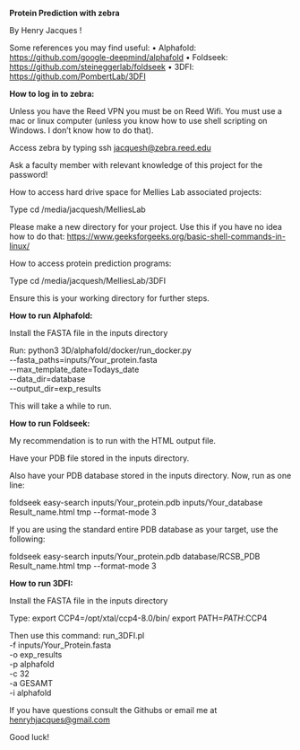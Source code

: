 **Protein Prediction with zebra**

By Henry Jacques !

Some references you may find useful:
•	Alphafold: https://github.com/google-deepmind/alphafold
•	Foldseek: https://github.com/steineggerlab/foldseek
•	3DFI: https://github.com/PombertLab/3DFI

**How to log in to zebra:**

Unless you have the Reed VPN you must be on Reed Wifi. You must use a mac or linux computer (unless you know how to use shell scripting on Windows. I don’t know how to do that).

Access zebra by typing  ssh jacquesh@zebra.reed.edu

Ask a faculty member with relevant knowledge of this project for the password!

How to access hard drive space for Mellies Lab associated projects:

Type  cd /media/jacquesh/MelliesLab

Please make a new directory for your project. Use this if you have no idea how to do that: https://www.geeksforgeeks.org/basic-shell-commands-in-linux/

How to access protein prediction programs:

Type  cd /media/jacquesh/MelliesLab/3DFI

Ensure this is your working directory for further steps. 






**How to run Alphafold:**

Install the FASTA file in the inputs directory

Run:
python3 3D/alphafold/docker/run_docker.py \
  --fasta_paths=inputs/Your_protein.fasta \
  --max_template_date=Todays_date \
  --data_dir=database\
  --output_dir=exp_results

This will take a while to run.


**How to run Foldseek:**

My recommendation is to run with the HTML output file. 

Have your PDB file stored in the inputs directory.

Also have your PDB database stored in the inputs directory. Now, run as one line:

foldseek easy-search inputs/Your_protein.pdb inputs/Your_database Result_name.html tmp --format-mode 3

If you are using the standard entire PDB database as your target, use the following:

foldseek easy-search inputs/Your_protein.pdb database/RCSB_PDB Result_name.html tmp --format-mode 3

**How to run 3DFI:**

Install the FASTA file in the inputs directory

Type:
export CCP4=/opt/xtal/ccp4-8.0/bin/
export PATH=$PATH:$CCP4

Then use this command:
run_3DFI.pl \
  -f inputs/Your_Protein.fasta \
  -o exp_results \
  -p alphafold \
  -c 32 \
  -a GESAMT \
  -i alphafold





If you have questions consult the Githubs or email me at henryhjacques@gmail.com

Good luck!
